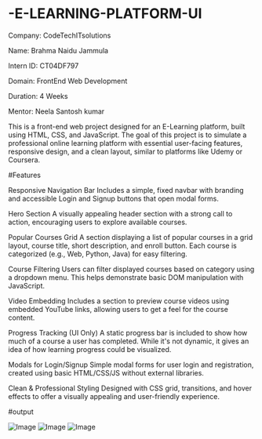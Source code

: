 # -E-LEARNING-PLATFORM-UI

Company: CodeTechITsolutions

Name: Brahma Naidu Jammula

Intern ID: CT04DF797

Domain: FrontEnd Web Development

Duration: 4 Weeks

Mentor: Neela Santosh kumar

This is a front-end web project designed for an E-Learning platform, built using HTML, CSS, and JavaScript. The goal of this project is to simulate a professional online learning platform with essential user-facing features, responsive design, and a clean layout, similar to platforms like Udemy or Coursera.

#Features

Responsive Navigation Bar
Includes a simple, fixed navbar with branding and accessible Login and Signup buttons that open modal forms.

Hero Section
A visually appealing header section with a strong call to action, encouraging users to explore available courses.

Popular Courses Grid
A section displaying a list of popular courses in a grid layout, course title, short description, and enroll button. Each course is categorized (e.g., Web, Python, Java) for easy filtering.

Course Filtering
Users can filter displayed courses based on category using a dropdown menu. This helps demonstrate basic DOM manipulation with JavaScript.

Video Embedding
Includes a section to preview course videos using embedded YouTube links, allowing users to get a feel for the course content.

Progress Tracking (UI Only)
A static progress bar is included to show how much of a course a user has completed. While it's not dynamic, it gives an idea of how learning progress could be visualized.

Modals for Login/Signup
Simple modal forms for user login and registration, created using basic HTML/CSS/JS without external libraries.

Clean & Professional Styling
Designed with CSS grid, transitions, and hover effects to offer a visually appealing and user-friendly experience.

#output

![Image](https://github.com/user-attachments/assets/9632955b-9e5f-4a59-9136-c431eba5bf11)
![Image](https://github.com/user-attachments/assets/fe253910-d1b2-4483-b97b-8ba740e509fb)
![Image](https://github.com/user-attachments/assets/3a8a04cf-07d0-4785-a08a-2bb6a4f0a6ea)
